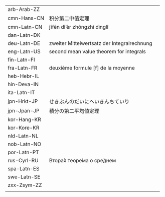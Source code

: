 | | | |
|-|-|-|
| arb-Arab-ZZ |  |  |
| cmn-Hans-CN | 积分第二中值定理 |  |
| cmn-Latn-CN | jīfēn dì’èr zhōngzhí dìnglǐ |  |
| dan-Latn-DK |  |  |
| deu-Latn-DE | zweiter Mittelwertsatz der Integralrechnung |  |
| eng-Latn-US | second mean value theorem for integrals |  |
| fin-Latn-FI |  |  |
| fra-Latn-FR | deuxième formule [f] de la moyenne |  |
| heb-Hebr-IL |  |  |
| hin-Deva-IN |  |  |
| ita-Latn-IT |  |  |
| jpn-Hrkt-JP | せきぶんのだいにへいきんちていり |  |
| jpn-Jpan-JP | 積分の第二平均値定理 |  |
| kor-Hang-KR |  |  |
| kor-Kore-KR |  |  |
| nld-Latn-NL |  |  |
| nob-Latn-NO |  |  |
| por-Latn-PT |  |  |
| rus-Cyrl-RU | Втора́я теоре́ма о сре́днем |  |
| spa-Latn-ES |  |  |
| swe-Latn-SE |  |  |
| zxx-Zsym-ZZ |  |  |
|  |  |  |
